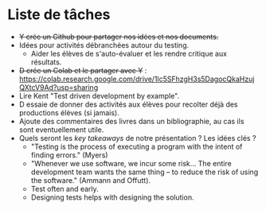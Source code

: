 # Liste de tâches

* ~~Y crée un Github pour partager nos idées et nos documents.~~
* Idées pour activités débranchées autour du testing.
  * Aider les élèves de s'auto-évaluer et les rendre critique aux résultats.
* ~~D crée un Colab et le partager avec Y~~ : https://colab.research.google.com/drive/1lc5SFhzgH3s5DagocQkaHzujQXtcV9Ad?usp=sharing
* Lire Kent "Test driven development by example".
* D essaie de donner des activités aux élèves pour recolter déjà des productions élèves (si jamais).
* Ajoute des commentaires des livres dans un bibliographie, au cas ils sont eventuellement utile.
* Quels seront les *key takeaways* de notre présentation ? Les idées clés ?
  * "Testing is the process of executing a program with the intent of finding errors." (Myers)
  * "Whenever we use software, we incur some risk... The entire development team wants the same thing – to reduce the risk of using the software." (Ammann and Offutt).
  * Test often and early.
  * Designing tests helps with designing the solution.
